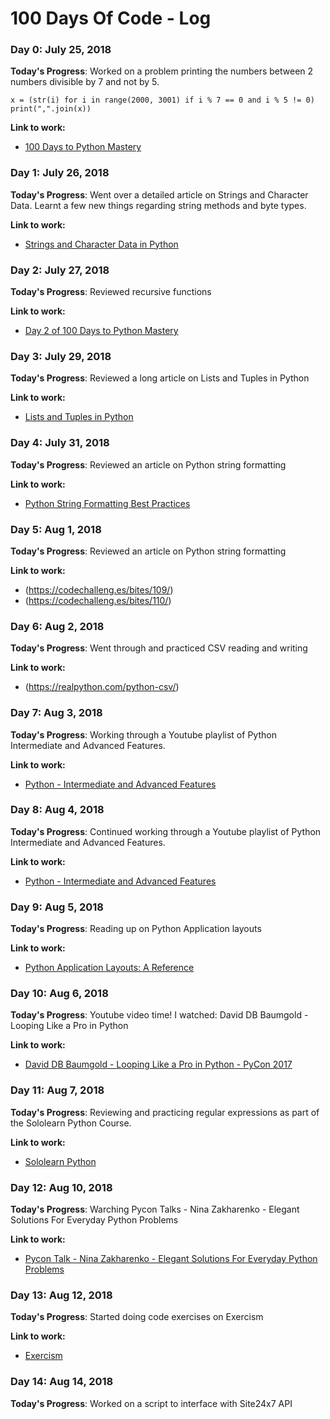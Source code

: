 # 100 Days Of Code - Log

### Day 0: July 25, 2018

**Today's Progress**: Worked on a problem printing the numbers between 2 numbers divisible by 7 and not by 5. 

    x = (str(i) for i in range(2000, 3001) if i % 7 == 0 and i % 5 != 0)
    print(",".join(x))

**Link to work:**
- [100 Days to Python Mastery](https://www.youtube.com/playlist?list=PLQh6rb1mrE_Ywz-LGD9DQb1_ofqn8X05U)


### Day 1: July 26, 2018

**Today's Progress**: Went over a detailed article on Strings and Character Data. Learnt a few new things regarding string methods and byte types.

**Link to work:**
- [Strings and Character Data in Python](https://realpython.com/python-strings/)


### Day 2: July 27, 2018

**Today's Progress**: Reviewed recursive functions

**Link to work:**
- [Day 2 of 100 Days to Python Mastery](https://www.youtube.com/watch?v=deJRNHUNo2I&feature=youtu.be)


### Day 3: July 29, 2018

**Today's Progress**: Reviewed a long article on Lists and Tuples in Python

**Link to work:**
- [Lists and Tuples in Python](https://realpython.com/python-lists-tuples/)


### Day 4: July 31, 2018

**Today's Progress**: Reviewed an article on Python string formatting

**Link to work:**
- [Python String Formatting Best Practices](https://realpython.com/python-string-formatting/)


### Day 5: Aug 1, 2018

**Today's Progress**: Reviewed an article on Python string formatting

**Link to work:**
- (https://codechalleng.es/bites/109/)
- (https://codechalleng.es/bites/110/)


### Day 6: Aug 2, 2018

**Today's Progress**: Went through and practiced CSV reading and writing

**Link to work:**
- (https://realpython.com/python-csv/)


### Day 7: Aug 3, 2018

**Today's Progress**: Working through a Youtube playlist of Python Intermediate and Advanced Features.

**Link to work:**
- [Python - Intermediate and Advanced Features](https://www.youtube.com/playlist?list=PLP8GkvaIxJP0VAXF3USi9U4JnpxUvQXHx)


### Day 8: Aug 4, 2018

**Today's Progress**: Continued working through a Youtube playlist of Python Intermediate and Advanced Features.

**Link to work:**
- [Python - Intermediate and Advanced Features](https://www.youtube.com/playlist?list=PLP8GkvaIxJP0VAXF3USi9U4JnpxUvQXHx)


### Day 9: Aug 5, 2018

**Today's Progress**: Reading up on Python Application layouts

**Link to work:**
- [Python Application Layouts: A Reference](https://realpython.com/python-application-layouts/)


### Day 10: Aug 6, 2018

**Today's Progress**: Youtube video time! I watched: David DB Baumgold - Looping Like a Pro in Python

**Link to work:**
- [David DB Baumgold - Looping Like a Pro in Python - PyCon 2017](https://youtu.be/u8g9scXeAcI?list=PL4DgwnawUBJepIPm4jS8cpU-UK2LgyT8o)


### Day 11: Aug 7, 2018

**Today's Progress**: Reviewing and practicing regular expressions as part of the Sololearn Python Course.

**Link to work:**
- [Sololearn Python](https://www.sololearn.com/Play/Python)


### Day 12: Aug 10, 2018

**Today's Progress**: Warching Pycon Talks - Nina Zakharenko - Elegant Solutions For Everyday Python Problems

**Link to work:**
- [Pycon Talk - Nina Zakharenko - Elegant Solutions For Everyday Python Problems](https://t.co/yMnKoKpDrJ)


### Day 13: Aug 12, 2018

**Today's Progress**: Started doing code exercises on Exercism

**Link to work:**
- [Exercism](https://exercism.io/)


### Day 14: Aug 14, 2018

**Today's Progress**: Worked on a script to interface with Site24x7 API
